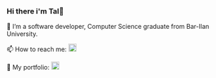 ### Hi there i'm Tal👋 


📘 I’m a software developer, Computer Science graduate from Bar-Ilan University.

📫 How to reach me: <a href="https://www.linkedin.com/in/tal-mizrahi-a91199202/"> <img src= "https://user-images.githubusercontent.com/112869076/194754989-431bed8a-979b-4f63-a549-2f74ae95f528.png" width="18" height="18"> </a>

🔭 My portfolio: <a href="https://talmizrahi.vercel.app/"><img src= "https://github.com/user-attachments/assets/a97f865f-4c29-4846-871e-d665e29e3f34" width="18" height="18"></a>
<!--
**TalMizrahii/TalMizrahii** is a ✨ _special_ ✨ repository because its `README.md` (this file) appears on your GitHub profile.
  <img alt="GIF" src="https://github.com/abhisheknaiidu/abhisheknaiidu/blob/master/code.gif?raw=true" width="500" height="200" />

Here are some ideas to get you started:

- 🔭 I’m currently working on ...
- 🌱 I’m currently learning ...
- 👯 I’m looking to collaborate on ...
- 🤔 I’m looking for help with ...
- 💬 Ask me about ...
- 📫 How to reach me: ...
- 😄 Pronouns: ...
- ⚡ Fun fact: ...
-->
